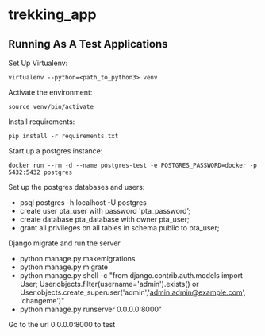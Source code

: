 # trekking_app

## Running As A Test Applications

Set Up Virtualenv:

`virtualenv --python=<path_to_python3> venv`

Activate the environment:

`source venv/bin/activate`

Install requirements:

`pip install -r requirements.txt`

Start up a postgres instance:

`docker run --rm -d --name postgres-test -e POSTGRES_PASSWORD=docker -p 5432:5432 postgres`

Set up the postgres databases and users:
- psql postgres -h localhost -U postgres
- create user pta_user with password 'pta_password’;
- create database pta_database with owner pta_user;
- grant all privileges on all tables in schema public to pta_user;

Django migrate and run the server
- python manage.py makemigrations
- python manage.py migrate 
- python manage.py shell -c "from django.contrib.auth.models import User; User.objects.filter(username='admin').exists() or User.objects.create_superuser('admin','admin.admin@example.com', 'changeme')"
- python manage.py runserver 0.0.0.0:8000"

Go to the url 0.0.0.0:8000 to test 
